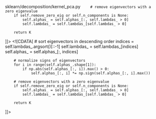 <change>
<file change-number-for-this-file="1">sklearn/decomposition/kernel_pca.py</file>
<original line-count="14" no-ellipsis="true"><![CDATA[
        # sort eigenvectors in descending order
        indices = self.lambdas_.argsort()[::-1]
        self.lambdas_ = self.lambdas_[indices]
        self.alphas_ = self.alphas_[:, indices]

        # remove eigenvectors with a zero eigenvalue
        if self.remove_zero_eig or self.n_components is None:
            self.alphas_ = self.alphas_[:, self.lambdas_ > 0]
            self.lambdas_ = self.lambdas_[self.lambdas_ > 0]

        return K
]]></original>
<modified no-ellipsis="true"><![CDATA[
        # sort eigenvectors in descending order
        indices = self.lambdas_.argsort()[::-1]
        self.lambdas_ = self.lambdas_[indices]
        self.alphas_ = self.alphas_[:, indices]

        # normalize signs of eigenvectors
        for i in range(self.alphas_.shape[1]):
            if np.abs(self.alphas_[:, i]).max() > 0:
                self.alphas_[:, i] *= np.sign(self.alphas_[:, i].max())
                
        # remove eigenvectors with a zero eigenvalue
        if self.remove_zero_eig or self.n_components is None:
            self.alphas_ = self.alphas_[:, self.lambdas_ > 0]
            self.lambdas_ = self.lambdas_[self.lambdas_ > 0]

        return K
]]></modified>
</change>